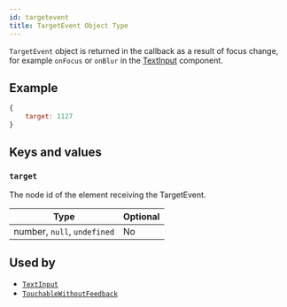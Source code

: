 ```yaml
---
id: targetevent
title: TargetEvent Object Type
---
```


`TargetEvent` object is returned in the callback as a result of focus change, for example `onFocus` or `onBlur` in the [TextInput](textinput) component.

## Example

```js
{
    target: 1127
}
```

## Keys and values

### `target`

The node id of the element receiving the TargetEvent.

| Type                        | Optional |
| --------------------------- | -------- |
| number, `null`, `undefined` | No       |

## Used by

- [`TextInput`](textinput)
- [`TouchableWithoutFeedback`](touchablewithoutfeedback)
